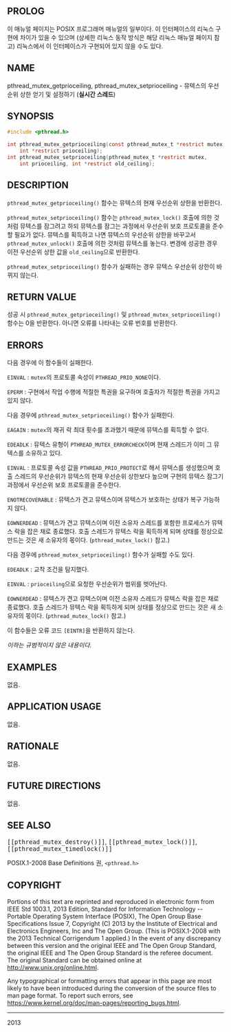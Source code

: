 ## PROLOG

이 매뉴얼 페이지는 POSIX 프로그래머 매뉴얼의 일부이다. 이 인터페이스의 리눅스 구현에 차이가 있을 수 있으며 (상세한 리눅스 동작 방식은 해당 리눅스 매뉴얼 페이지 참고) 리눅스에서 이 인터페이스가 구현되어 있지 않을 수도 있다.

## NAME

pthread_mutex_getprioceiling, pthread_mutex_setprioceiling - 뮤텍스의 우선순위 상한 얻기 및 설정하기 (**실시간 스레드**)

## SYNOPSIS

```c
#include <pthread.h>

int pthread_mutex_getprioceiling(const pthread_mutex_t *restrict mutex,
    int *restrict prioceiling);
int pthread_mutex_setprioceiling(pthread_mutex_t *restrict mutex,
    int prioceiling, int *restrict old_ceiling);
```

## DESCRIPTION

`pthread_mutex_getprioceiling()` 함수는 뮤텍스의 현재 우선순위 상한을 반환한다.

`pthread_mutex_setprioceiling()` 함수는 `pthread_mutex_lock()` 호출에 의한 것처럼 뮤텍스를 잠그려고 하되 뮤텍스를 잠그는 과정에서 우선순위 보호 프로토콜을 준수할 필요가 없다. 뮤텍스를 획득하고 나면 뮤텍스의 우선순위 상한을 바꾸고서 `pthread_mutex_unlock()` 호출에 의한 것처럼 뮤텍스를 놓는다. 변경에 성공한 경우 이전 우선순위 상한 값을 `old_ceiling`으로 반환한다.

`pthread_mutex_setprioceiling()` 함수가 실패하는 경우 뮤텍스 우선순위 상한이 바뀌지 않는다.

## RETURN VALUE

성공 시 `pthread_mutex_getprioceiling()` 및 `pthread_mutex_setprioceiling()` 함수는 0을 반환한다. 아니면 오류를 나타내는 오류 번호를 반환한다.

## ERRORS

다음 경우에 이 함수들이 실패한다.

`EINVAL`
:   `mutex`의 프로토콜 속성이 `PTHREAD_PRIO_NONE`이다.

`EPERM`
:   구현에서 작업 수행에 적절한 특권을 요구하며 호출자가 적절한 특권을 가지고 있지 않다.

다음 경우에 `pthread_mutex_setprioceiling()` 함수가 실패한다.

`EAGAIN`
:   `mutex`의 재귀 락 최대 횟수를 초과했기 때문에 뮤텍스를 획득할 수 없다.

`EDEADLK`
:   뮤텍스 유형이 `PTHREAD_MUTEX_ERRORCHECK`이며 현재 스레드가 이미 그 뮤텍스를 소유하고 있다.

`EINVAL`
:   프로토콜 속성 값을 `PTHREAD_PRIO_PROTECT`로 해서 뮤텍스를 생성했으며 호출 스레드의 우선순위가 뮤텍스의 현재 우선순위 상한보다 높으며 구현의 뮤텍스 잠그기 과정에서 우선순위 보호 프로토콜을 준수한다.

`ENOTRECOVERABLE`
:   뮤텍스가 견고 뮤텍스이며 뮤텍스가 보호하는 상태가 복구 가능하지 않다.

`EOWNERDEAD`
:   뮤텍스가 견고 뮤텍스이며 이전 소유자 스레드를 포함한 프로세스가 뮤텍스 락을 잡은 채로 종료했다. 호출 스레드가 뮤텍스 락을 획득하게 되며 상태를 정상으로 만드는 것은 새 소유자의 몫이다. (`pthread_mutex_lock()` 참고.)

다음 경우에 `pthread_mutex_setprioceiling()` 함수가 실패할 수도 있다.

`EDEADLK`
:   교착 조건을 탐지했다.

`EINVAL`
:   `prioceiling`으로 요청한 우선순위가 범위를 벗어난다.

`EOWNERDEAD`
:   뮤텍스가 견고 뮤텍스이며 이전 소유자 스레드가 뮤텍스 락을 잡은 채로 종료했다. 호출 스레드가 뮤텍스 락을 획득하게 되며 상태를 정상으로 만드는 것은 새 소유자의 몫이다. (`pthread_mutex_lock()` 참고.)

이 함수들은 오류 코드 `[EINTR]`을 반환하지 않는다.

*이하는 규범적이지 않은 내용이다.*

## EXAMPLES

없음.

## APPLICATION USAGE

없음.

## RATIONALE

없음.

## FUTURE DIRECTIONS

없음.

## SEE ALSO

<tt>[[pthread_mutex_destroy()]]</tt>, <tt>[[pthread_mutex_lock()]]</tt>, <tt>[[pthread_mutex_timedlock()]]</tt>

POSIX.1-2008 Base Definitions 권, `<pthread.h>`

## COPYRIGHT

Portions of this text are reprinted and reproduced in electronic form from IEEE Std 1003.1, 2013 Edition, Standard for Information Technology -- Portable Operating System Interface (POSIX), The Open Group Base Specifications Issue 7, Copyright (C) 2013 by the Institute of Electrical and Electronics Engineers, Inc and The Open Group. (This is POSIX.1-2008 with the 2013 Technical Corrigendum 1 applied.) In the event of any discrepancy between this version and the original IEEE and The Open Group Standard, the original IEEE and The Open Group Standard is the referee document. The original Standard can be obtained online at <http://www.unix.org/online.html>.

Any typographical or formatting errors that appear in this page are most likely to have been introduced during the conversion of the source files to man page format. To report such errors, see <https://www.kernel.org/doc/man-pages/reporting_bugs.html>.

----

2013
